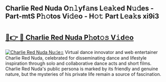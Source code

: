 ## Charlie Red Nuda O𝚗𝚕yf𝚊ns L𝚎a𝚔ed N𝚞𝚍es - Part-mtS P𝚑𝚘tos Vi𝚍𝚎o - H𝚘𝚝 Part L𝚎a𝚔s xi9i3

# <h2><a href="http://kf6v8ii.oniu.top/?m=Charlie+Red+Nuda">🔗👉 🔴 Charlie Red Nuda P𝚑ot𝚘𝚜 V𝚒d𝚎o</a></h2>

[![Charlie Red Nuda Nu𝚍e𝚜](https://i.imgur.com/0qMVB7G.gif)](http://kf6v8ii.oniu.top/?m=Charlie+Red+Nuda)
Virtual dance innovator and web entertainer Charlie Red Nuda, celebrated for disseminating dance and lifestyle inspiration through solo and collaborative dance acts and short films. Charlie Red Nuda's public persona is marked by its friendly and genuine nature, but the mysteries of his private life remain a source of fascination.  

